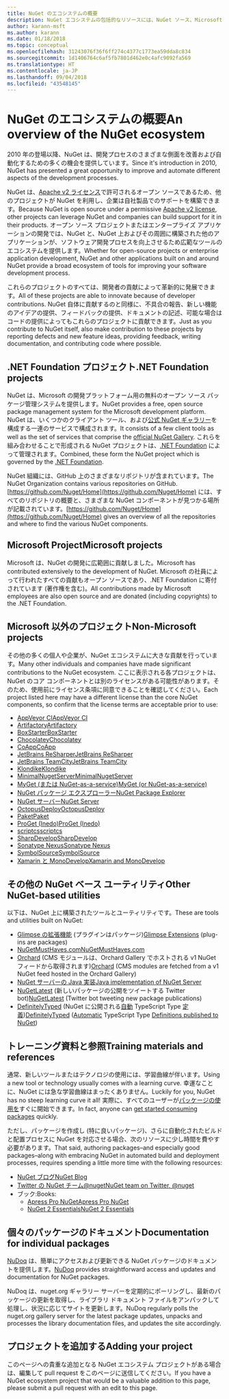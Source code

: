 ```yaml
---
title: NuGet のエコシステムの概要
description: NuGet エコシステムの包括的なリソースには、NuGet ソース、Microsoft 以外の NuGet プロジェクト、ユーティリティ、およびトレーニング資料が含まれます。
author: karann-msft
ms.author: karann
ms.date: 01/18/2018
ms.topic: conceptual
ms.openlocfilehash: 31243076f36f6ff274c4377c1773ea59dda8c834
ms.sourcegitcommit: 1d1406764c6af5fb7801d462e0c4afc9092fa569
ms.translationtype: HT
ms.contentlocale: ja-JP
ms.lasthandoff: 09/04/2018
ms.locfileid: "43548145"
---
```

# <a name="an-overview-of-the-nuget-ecosystem"></a><span data-ttu-id="89d15-103">NuGet のエコシステムの概要</span><span class="sxs-lookup"><span data-stu-id="89d15-103">An overview of the NuGet ecosystem</span></span>

<span data-ttu-id="89d15-104">2010 年の登場以降、NuGet は、開発プロセスのさまざまな側面を改善および自動化するための多くの機会を提供しています。</span><span class="sxs-lookup"><span data-stu-id="89d15-104">Since it's introduction in 2010, NuGet has presented a great opportunity to improve and automate different aspects of the development processes.</span></span>

<span data-ttu-id="89d15-105">NuGet は、[Apache v2 ライセンス](http://choosealicense.com/licenses/apache/)で許可されるオープン ソースであるため、他のプロジェクトが NuGet を利用し、企業は自社製品でのサポートを構築できます。</span><span class="sxs-lookup"><span data-stu-id="89d15-105">Because NuGet is open source under a permissive [Apache v2 license](http://choosealicense.com/licenses/apache/), other projects can leverage NuGet and companies can build support for it in their products.</span></span> <span data-ttu-id="89d15-106">オープン ソース プロジェクトまたはエンタープライズ アプリケーションの開発では、NuGet と、NuGet 上およびその周囲に構築された他のアプリケーションが、ソフトウェア開発プロセスを向上させるため広範なツールのエコシステムを提供します。</span><span class="sxs-lookup"><span data-stu-id="89d15-106">Whether for open-source projects or enterprise application development, NuGet and other applications built on and around NuGet provide a broad ecosystem of tools for improving your software development process.</span></span>

<span data-ttu-id="89d15-107">これらのプロジェクトのすべては、開発者の貢献によって革新的に発展できます。</span><span class="sxs-lookup"><span data-stu-id="89d15-107">All of these projects are able to innovate because of developer contributions.</span></span> <span data-ttu-id="89d15-108">NuGet 自体に貢献するのと同様に、不具合の報告、新しい機能のアイデアの提供、フィードバックの提供、ドキュメントの記述、可能な場合はコードの提供によってもこれらのプロジェクトに貢献できます。</span><span class="sxs-lookup"><span data-stu-id="89d15-108">Just as you contribute to NuGet itself, also make contribution to these projects by reporting defects and new feature ideas, providing feedback, writing documentation, and contributing code where possible.</span></span>

## <a name="net-foundation-projects"></a><span data-ttu-id="89d15-109">.NET Foundation プロジェクト</span><span class="sxs-lookup"><span data-stu-id="89d15-109">.NET Foundation projects</span></span>

<span data-ttu-id="89d15-110">NuGet は、Microsoft の開発プラットフォーム用の無料のオープン ソース パッケージ管理システムを提供します。</span><span class="sxs-lookup"><span data-stu-id="89d15-110">NuGet provides a free, open source package management system for the Microsoft development platform.</span></span> <span data-ttu-id="89d15-111">NuGet は、いくつかのクライアント ツール、および[公式 NuGet ギャラリー](http://www.nuget.org)を構成する一連のサービスで構成されます。</span><span class="sxs-lookup"><span data-stu-id="89d15-111">It consists of a few client tools as well as the set of services that comprise the [official NuGet Gallery](http://www.nuget.org).</span></span> <span data-ttu-id="89d15-112">これらを組み合わせることで形成される NuGet プロジェクトは、[.NET Foundation](http://www.dotnetfoundation.org/) によって管理されます。</span><span class="sxs-lookup"><span data-stu-id="89d15-112">Combined, these form the NuGet project which is governed by the [.NET Foundation](http://www.dotnetfoundation.org/).</span></span>

<span data-ttu-id="89d15-113">NuGet 組織には、GitHub 上のさまざまなリポジトリが含まれています。</span><span class="sxs-lookup"><span data-stu-id="89d15-113">The NuGet Organization contains various repositories on GitHub.</span></span> <span data-ttu-id="89d15-114">[https://github.com/Nuget/Home](https://github.com/Nuget/Home) には、すべてのリポジトリの概要と、さまざまな NuGet コンポーネントが見つかる場所が記載されています。</span><span class="sxs-lookup"><span data-stu-id="89d15-114">[https://github.com/Nuget/Home](https://github.com/Nuget/Home) gives an overview of all the repositories and where to find the various NuGet components.</span></span>

## <a name="microsoft-projects"></a><span data-ttu-id="89d15-115">Microsoft Project</span><span class="sxs-lookup"><span data-stu-id="89d15-115">Microsoft projects</span></span>

<span data-ttu-id="89d15-116">Microsoft は、NuGet の開発に広範囲に貢献しました。</span><span class="sxs-lookup"><span data-stu-id="89d15-116">Microsoft has contributed extensively to the development of NuGet.</span></span> <span data-ttu-id="89d15-117">Microsoft の社員によって行われたすべての貢献もオープン ソースであり、.NET Foundation に寄付されています (著作権を含む)。</span><span class="sxs-lookup"><span data-stu-id="89d15-117">All contributions made by Microsoft employees are also open source and are donated (including copyrights) to the .NET Foundation.</span></span>

## <a name="non-microsoft-projects"></a><span data-ttu-id="89d15-118">Microsoft 以外のプロジェクト</span><span class="sxs-lookup"><span data-stu-id="89d15-118">Non-Microsoft projects</span></span>

<span data-ttu-id="89d15-119">その他の多くの個人や企業が、NuGet エコシステムに大きな貢献を行っています。</span><span class="sxs-lookup"><span data-stu-id="89d15-119">Many other individuals and companies have made significant contributions to the NuGet ecosystem.</span></span> <span data-ttu-id="89d15-120">ここに表示される各プロジェクトは、NuGet のコア コンポーネントとは別のライセンスがある可能性があります。そのため、使用前にライセンス条項に同意できることを確認してください。</span><span class="sxs-lookup"><span data-stu-id="89d15-120">Each project listed here may have a different license than the core NuGet components, so confirm that the license terms are acceptable prior to use:</span></span>

- [<span data-ttu-id="89d15-121">AppVeyor CI</span><span class="sxs-lookup"><span data-stu-id="89d15-121">AppVeyor CI</span></span>](https://www.appveyor.com/)
- [<span data-ttu-id="89d15-122">Artifactory</span><span class="sxs-lookup"><span data-stu-id="89d15-122">Artifactory</span></span>](https://www.jfrog.com/artifactory/)
- [<span data-ttu-id="89d15-123">BoxStarter</span><span class="sxs-lookup"><span data-stu-id="89d15-123">BoxStarter</span></span>](http://boxstarter.org/)
- [<span data-ttu-id="89d15-124">Chocolatey</span><span class="sxs-lookup"><span data-stu-id="89d15-124">Chocolatey</span></span>](https://chocolatey.org/)
- [<span data-ttu-id="89d15-125">CoApp</span><span class="sxs-lookup"><span data-stu-id="89d15-125">CoApp</span></span>](http://coapp.org/)
- [<span data-ttu-id="89d15-126">JetBrains ReSharper</span><span class="sxs-lookup"><span data-stu-id="89d15-126">JetBrains ReSharper</span></span>](https://resharper-plugins.jetbrains.com/)
- [<span data-ttu-id="89d15-127">JetBrains TeamCity</span><span class="sxs-lookup"><span data-stu-id="89d15-127">JetBrains TeamCity</span></span>](https://www.jetbrains.com/teamcity/)
- [<span data-ttu-id="89d15-128">Klondike</span><span class="sxs-lookup"><span data-stu-id="89d15-128">Klondike</span></span>](https://github.com/themotleyfool/Klondike)
- [<span data-ttu-id="89d15-129">MinimalNugetServer</span><span class="sxs-lookup"><span data-stu-id="89d15-129">MinimalNugetServer</span></span>](https://github.com/TanukiSharp/MinimalNugetServer)
- [<span data-ttu-id="89d15-130">MyGet (または NuGet-as-a-service)</span><span class="sxs-lookup"><span data-stu-id="89d15-130">MyGet (or NuGet-as-a-service)</span></span>](http://www.myget.org/)
- [<span data-ttu-id="89d15-131">NuGet パッケージ エクスプローラー</span><span class="sxs-lookup"><span data-stu-id="89d15-131">NuGet Package Explorer</span></span>](https://github.com/NuGetPackageExplorer/NuGetPackageExplorer)
- [<span data-ttu-id="89d15-132">NuGet サーバー</span><span class="sxs-lookup"><span data-stu-id="89d15-132">NuGet Server</span></span>](http://nugetserver.net/)
- [<span data-ttu-id="89d15-133">OctopusDeploy</span><span class="sxs-lookup"><span data-stu-id="89d15-133">OctopusDeploy</span></span>](https://octopus.com/)
- [<span data-ttu-id="89d15-134">Paket</span><span class="sxs-lookup"><span data-stu-id="89d15-134">Paket</span></span>](https://fsprojects.github.io/Paket/)
- [<span data-ttu-id="89d15-135">ProGet (Inedo)</span><span class="sxs-lookup"><span data-stu-id="89d15-135">ProGet (Inedo)</span></span>](http://inedo.com/proget)
- [<span data-ttu-id="89d15-136">scriptcs</span><span class="sxs-lookup"><span data-stu-id="89d15-136">scriptcs</span></span>](http://scriptcs.net/)
- [<span data-ttu-id="89d15-137">SharpDevelop</span><span class="sxs-lookup"><span data-stu-id="89d15-137">SharpDevelop</span></span>](http://community.sharpdevelop.net/blogs/mattward/archive/2011/01/23/NuGetSupportInSharpDevelop.aspx)
- [<span data-ttu-id="89d15-138">Sonatype Nexus</span><span class="sxs-lookup"><span data-stu-id="89d15-138">Sonatype Nexus</span></span>](http://www.sonatype.com/nexus-repository-sonatype)
- [<span data-ttu-id="89d15-139">SymbolSource</span><span class="sxs-lookup"><span data-stu-id="89d15-139">SymbolSource</span></span>](http://www.symbolsource.org/Public)
- [<span data-ttu-id="89d15-140">Xamarin と MonoDevelop</span><span class="sxs-lookup"><span data-stu-id="89d15-140">Xamarin and MonoDevelop</span></span>](https://github.com/mrward/monodevelop-nuget-addin)

## <a name="other-nuget-based-utilities"></a><span data-ttu-id="89d15-141">その他の NuGet ベース ユーティリティ</span><span class="sxs-lookup"><span data-stu-id="89d15-141">Other NuGet-based utilities</span></span>

<span data-ttu-id="89d15-142">以下は、NuGet 上に構築されたツールとユーティリティです。</span><span class="sxs-lookup"><span data-stu-id="89d15-142">These are tools and utilities built on NuGet:</span></span>

- <span data-ttu-id="89d15-143">[Glimpse の拡張機能](http://getglimpse.com/Packages) (プラグインはパッケージ)</span><span class="sxs-lookup"><span data-stu-id="89d15-143">[Glimpse Extensions](http://getglimpse.com/Packages) (plug-ins are packages)</span></span>
- [<span data-ttu-id="89d15-144">NuGetMustHaves.com</span><span class="sxs-lookup"><span data-stu-id="89d15-144">NuGetMustHaves.com</span></span>](http://nugetmusthaves.com/)
- <span data-ttu-id="89d15-145">[Orchard](http://www.orchardproject.net/) (CMS モジュールは、Orchard Gallery でホストされる v1 NuGet フィードから取得されます)</span><span class="sxs-lookup"><span data-stu-id="89d15-145">[Orchard](http://www.orchardproject.net/) (CMS modules are fetched from a v1 NuGet feed hosted in the Orchard Gallery)</span></span>
- [<span data-ttu-id="89d15-146">NuGet サーバーの Java 実装</span><span class="sxs-lookup"><span data-stu-id="89d15-146">Java implementation of NuGet Server</span></span>](http://jonnyzzz.com/blog/2012/03/07/nuget-server-in-pure-java/)
- <span data-ttu-id="89d15-147">[NuGetLatest](https://twitter.com/NuGetLatest) (新しいパッケージの公開をツイートする Twitter bot)</span><span class="sxs-lookup"><span data-stu-id="89d15-147">[NuGetLatest](https://twitter.com/NuGetLatest) (Twitter bot tweeting new package publications)</span></span>
- <span data-ttu-id="89d15-148">[DefinitelyTyped](http://definitelytyped.org/) (NuGet に公開される[自動](https://github.com/DefinitelyTyped/NugetAutomation/) TypeScript Type [定義](http://www.nuget.org/packages?q=DefinitelyTyped))</span><span class="sxs-lookup"><span data-stu-id="89d15-148">[DefinitelyTyped](http://definitelytyped.org/) ([Automatic](https://github.com/DefinitelyTyped/NugetAutomation/) TypeScript Type [Definitions published to NuGet](http://www.nuget.org/packages?q=DefinitelyTyped))</span></span>

## <a name="training-materials-and-references"></a><span data-ttu-id="89d15-149">トレーニング資料と参照</span><span class="sxs-lookup"><span data-stu-id="89d15-149">Training materials and references</span></span>

<span data-ttu-id="89d15-150">通常、新しいツールまたはテクノロジの使用には、学習曲線が伴います。</span><span class="sxs-lookup"><span data-stu-id="89d15-150">Using a new tool or technology usually comes with a learning curve.</span></span> <span data-ttu-id="89d15-151">幸運なことに、NuGet には急な学習曲線はまったくありません。</span><span class="sxs-lookup"><span data-stu-id="89d15-151">Luckily for you, NuGet has no steep learning curve it all!</span></span> <span data-ttu-id="89d15-152">実際に、すべてのユーザーが[パッケージの使用を](../quickstart/use-a-package.md)すぐに開始できます。</span><span class="sxs-lookup"><span data-stu-id="89d15-152">In fact, anyone can [get started consuming packages](../quickstart/use-a-package.md) quickly.</span></span>

<span data-ttu-id="89d15-153">ただし、パッケージを作成し (特に良いパッケージ)、さらに自動化されたビルドと配置プロセスに NuGet を対応させる場合、次のリソースに少し時間を費やす必要があります。</span><span class="sxs-lookup"><span data-stu-id="89d15-153">That said, authoring packages–and especially good packages–along with  embracing NuGet in automated build and deployment processes, requires spending a little more time with the following resources:</span></span>

- [<span data-ttu-id="89d15-154">NuGet ブログ</span><span class="sxs-lookup"><span data-stu-id="89d15-154">NuGet Blog</span></span>](http://blog.nuget.org/)
- [<span data-ttu-id="89d15-155">Twitter の NuGet チーム@nuget</span><span class="sxs-lookup"><span data-stu-id="89d15-155">NuGet team on Twitter, @nuget</span></span>](http://twitter.com/nuget)
- <span data-ttu-id="89d15-156">ブック:</span><span class="sxs-lookup"><span data-stu-id="89d15-156">Books:</span></span>
  - [<span data-ttu-id="89d15-157">Apress Pro NuGet</span><span class="sxs-lookup"><span data-stu-id="89d15-157">Apress Pro NuGet</span></span>](http://bit.ly/ProNuGet)
  - [<span data-ttu-id="89d15-158">NuGet 2 Essentials</span><span class="sxs-lookup"><span data-stu-id="89d15-158">NuGet 2 Essentials</span></span>](http://www.amazon.com/NuGet-2-Essentials-Damir-Arh-ebook/dp/B00GTQD5M4)

## <a name="documentation-for-individual-packages"></a><span data-ttu-id="89d15-159">個々のパッケージのドキュメント</span><span class="sxs-lookup"><span data-stu-id="89d15-159">Documentation for individual packages</span></span>

<span data-ttu-id="89d15-160">[NuDoq](http://nudoq.org) は、簡単にアクセスおよび更新できる NuGet パッケージのドキュメントを提供します。</span><span class="sxs-lookup"><span data-stu-id="89d15-160">[NuDoq](http://nudoq.org) provides straightforward access and updates and documentation for NuGet packages.</span></span>

<span data-ttu-id="89d15-161">NuDoq は、nuget.org ギャラリー サーバーを定期的にポーリングし、最新のパッケージの更新を取得し、ライブラリ ドキュメント ファイルをアンパックして処理し、状況に応じてサイトを更新します。</span><span class="sxs-lookup"><span data-stu-id="89d15-161">NuDoq regularly polls the nuget.org gallery server for the latest package updates, unpacks and processes the library documentation files, and updates the site accordingly.</span></span>

## <a name="adding-your-project"></a><span data-ttu-id="89d15-162">プロジェクトを追加する</span><span class="sxs-lookup"><span data-stu-id="89d15-162">Adding your project</span></span>

<span data-ttu-id="89d15-163">このページへの貴重な追加となる NuGet エコシステム プロジェクトがある場合は、編集して pull request をこのページに送信してください。</span><span class="sxs-lookup"><span data-stu-id="89d15-163">If you have a NuGet ecosystem project that would be a valuable addition to this page, please  submit a pull request with an edit to this page.</span></span>
